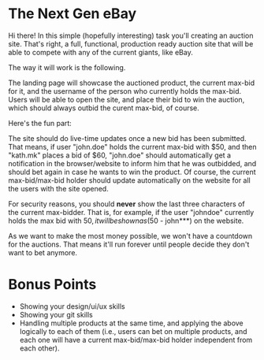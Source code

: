 # The Next Gen eBay

Hi there! In this simple (hopefully interesting) task you'll creating an auction site. That's right, a full, functional, production ready auction site that will be able to compete with any of the current giants, like eBay. 

The way it will work is the following.

The landing page will showcase the auctioned product, the current max-bid for it, and the username of the person who currently holds the max-bid. Users will be able to open the site, and place their bid to win the auction, which should always outbid the curent max-bid, of course.

Here's the fun part:

The site should do live-time updates once a new bid has been submitted. That means, if user "john.doe" holds the current max-bid with $50, and then "kath.mk" places a bid of $60, "john.doe" should automatically get a notification in the browser/website to inform him that he was outbidded, and should bet again in case he wants to win the product. Of course, the current max-bid/max-bid holder should update automatically on the website for all the users with the site opened.

For security reasons, you should **never** show the last three characters of the current max-bidder. That is, for example, if the user "johndoe" currently holds the max bid with $50, it will be shown as ($50 - john***) on the website.

As we want to make the most money possible, we won't have a countdown for the auctions. That means it'll run forever until people decide they don't want to bet anymore.

# Bonus Points

- Showing your design/ui/ux skills
- Showing your git skills
- Handling multiple products at the same time, and applying the above logically to each of them (i.e., users can bet on multiple products, and each one will have a current max-bid/max-bid holder independent from each other).
